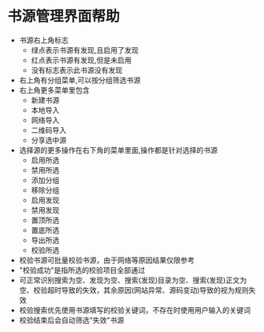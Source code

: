 # 书源管理界面帮助

* 书源右上角标志
  * 绿点表示书源有发现,且启用了发现
  * 红点表示书源有发现,但是未启用
  * 没有标志表示此书源没有发现
* 右上角有分组菜单,可以按分组筛选书源
* 右上角更多菜单里包含
  * 新建书源
  * 本地导入
  * 网络导入
  * 二维码导入
  * 分享选中源
* 选择源的更多操作在右下角的菜单里面,操作都是针对选择的书源
  * 启用所选
  * 禁用所选
  * 添加分组
  * 移除分组
  * 启用发现
  * 禁用发现
  * 置顶所选
  * 置底所选
  * 导出所选
  * 校验所选
* 校验书源可批量校验书源，由于网络等原因结果仅限参考
* "校验成功"是指所选的校验项目全部通过
* 可正常识别搜索为空、发现为空、搜索(发现)目录为空、搜索(发现)正文为空、校验超时导致的失效，其余原因(网站异常、源码变动)导致的视为规则失效
* 校验搜索优先使用书源填写的校验关键词，不存在时使用用户输入的关键词
* 校验结束后会自动筛选"失效"书源